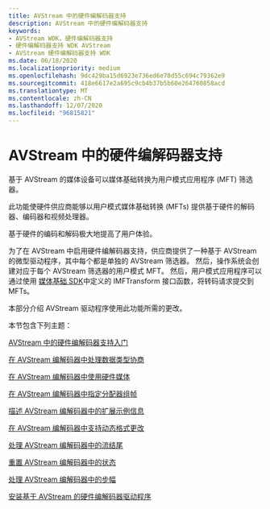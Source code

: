 ```yaml
---
title: AVStream 中的硬件编解码器支持
description: AVStream 中的硬件编解码器支持
keywords:
- AVStream WDK，硬件编解码器支持
- 硬件编解码器支持 WDK AVStream
- AVStream 硬件编解码器支持 WDK
ms.date: 06/18/2020
ms.localizationpriority: medium
ms.openlocfilehash: 9dc429ba15d6923e736ed6e78d55c694c79362e9
ms.sourcegitcommit: 418e6617e2a695c9cb4b37b5b60e264760858acd
ms.translationtype: MT
ms.contentlocale: zh-CN
ms.lasthandoff: 12/07/2020
ms.locfileid: "96815821"
---
```

# <a name="hardware-codec-support-in-avstream"></a>AVStream 中的硬件编解码器支持

基于 AVStream 的媒体设备可以媒体基础转换为用户模式应用程序 (MFT) 筛选器。

此功能使硬件供应商能够以用户模式媒体基础转换 (MFTs) 提供基于硬件的解码器、编码器和视频处理器。

基于硬件的编码和解码极大地提高了用户体验。

为了在 AVStream 中启用硬件编解码器支持，供应商提供了一种基于 AVStream 的微型驱动程序，其中每个都是单独的 AVStream 筛选器。 然后，操作系统会创建对应于每个 AVStream 筛选器的用户模式 MFT。 然后，用户模式应用程序可以通过使用 [媒体基础 SDK](/windows/win32/medfound/microsoft-media-foundation-sdk)中定义的 IMFTransform 接口函数，将转码请求提交到 MFTs。

本部分介绍 AVStream 驱动程序使用此功能所需的更改。

本节包含下列主题：

[AVStream 中的硬件编解码器支持入门](getting-started-with-hardware-codec-support-in-avstream.md)

[在 AVStream 编解码器中处理数据类型协商](handling-data-type-negotiation-in-avstream-codecs.md)

[在 AVStream 编解码器中使用硬件媒体](using-hardware-mediums-in-avstream-codecs.md)

[在 AVStream 编解码器中指定分配器组帧](specifying-allocator-framing-in-avstream-codecs.md)

[描述 AVStream 编解码器中的扩展示例信息](describing-extended-sample-information-in-avstream-codecs.md)

[在 AVStream 编解码器中支持动态格式更改](supporting-dynamic-format-changes-in-avstream-codecs.md)

[处理 AVStream 编解码器中的流结尾](handling-end-of-stream-in-avstream-codecs.md)

[重置 AVStream 编解码器中的状态](resetting-state-in-avstream-codecs.md)

[处理 AVStream 编解码器中的步幅](handling-stride-in-avstream-codecs.md)

[安装基于 AVStream 的硬件编解码器驱动程序](installing-an-avstream-based-hardware-codec-driver.md)

